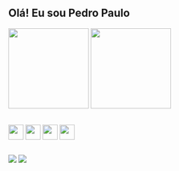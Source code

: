 ## Olá! Eu sou Pedro Paulo
<div>
  <img height ="160em" src="https://github-readme-stats.vercel.app/api?username=Santiago956&theme=blueberry&show_icons=true&hide_border=true&count_private=true">
  <img height ="160em" src="https://github-readme-stats.vercel.app/api/top-langs/?username=Santiago956&theme=blueberry&show_icons=true&hide_border=true&layout=compact">
</div>

##

<div style ="display: inline_block">
  <img align = "center" height ="30" widht ="40" src="https://cdn.jsdelivr.net/gh/devicons/devicon@latest/icons/html5/html5-original.svg" />
  <img align = "center" height ="30" widht ="40" src="https://cdn.jsdelivr.net/gh/devicons/devicon@latest/icons/css3/css3-original.svg" />
  <img align = "center" height ="30" widht = "40" src="https://cdn.jsdelivr.net/gh/devicons/devicon@latest/icons/javascript/javascript-original.svg" />
  <img align = "center" height = "30" widht = "40" src="https://cdn.jsdelivr.net/gh/devicons/devicon@latest/icons/python/python-original.svg" />



</div>

##

<div>
  <a href="mailto:ppfsantiago@gmail.com" target="_blank"><img src="https://img.shields.io/badge/Gmail-D14836?style=for-the-badge&logo=gmail&logoColor=white"></a>
  <a href="www.linkedin.com/in/ppsantiago"><img src="https://img.shields.io/badge/LinkedIn-0077B5?style=for-the-badge&logo=linkedin&logoColor=white"></a>
</div>

